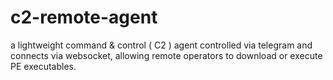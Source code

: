 # c2-remote-agent
a lightweight command &amp; control ( C2 ) agent controlled via telegram and connects via websocket, allowing remote operators to download or execute PE executables.
